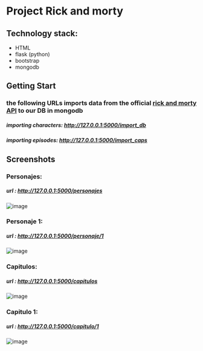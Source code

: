 # Project Rick and morty
## Technology stack:
- HTML
- flask (python)
- bootstrap
- mongodb
## Getting Start
### the following URLs imports data from the official [rick and morty API](https://rickandmortyapi.com/) to our DB in mongodb
##### importing characters: http://127.0.0.1:5000/import_db
##### importing episodes: http://127.0.0.1:5000/import_caps

## Screenshots
### Personajes:
##### url : http://127.0.0.1:5000/personajes
![image](https://user-images.githubusercontent.com/67933223/206288001-06401f6a-6c9a-4b92-9d27-e2c0f0af9f26.png)


### Personaje 1:
##### url : http://127.0.0.1:5000/personaje/1
![image](https://user-images.githubusercontent.com/67933223/206288086-6c447e53-aa5f-46e5-9844-6a0f353eaeed.png)


### Capitulos:
##### url : http://127.0.0.1:5000/capitulos
![image](https://user-images.githubusercontent.com/67933223/206288173-8003d48f-baae-4af9-adf7-9e8ea772bf5b.png)


### Capitulo 1:
##### url : http://127.0.0.1:5000/capitulo/1
![image](https://user-images.githubusercontent.com/67933223/206288261-c09e367b-6c00-43b7-9e25-e6b3da4992b4.png)

